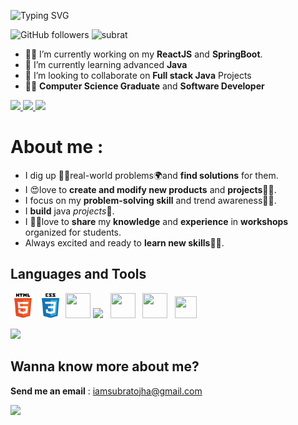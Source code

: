 <link href="style.css" rel="stylesheet"></link>

![Typing SVG](https://readme-typing-svg.demolab.com?font=poppins&pause=1000&color=1976D2&center=true&vCenter=true&lines=%3CHello+World%2C+Nitya+here!%2F%3E)

<!-- Followers -->
![GitHub followers](https://img.shields.io/github/followers/Subrat?style=flat&label=FOLLOWERS) <img src="https://komarev.com/ghpvc/?username=subrat&label=PROFILE VIEWS  &color=red&style=flat" alt="subrat"/>

<!--
**subrat** is a ✨ _special_ ✨ repository because its `README.md` (this file) appears on your GitHub profile.


Here are some ideas to get you started:
-->

- 👨‍💻 I’m currently working on my **ReactJS** and **SpringBoot**.
- 🤯 I’m currently learning advanced **Java**
- 🤩 I’m looking to collaborate on **Full stack Java** Projects
- 👨‍🏭 **Computer Science Graduate** and **Software Developer** 


<a href="https://www.linkedin.com/in/">
  <img src="https://img.shields.io/badge/LinkedIn-0077B5?style=for-the-badge&logo=linkedin&logoColor=white"/> 
 </a> 
<a href="mailto:iamsubratojha@gmail.com">
  <img src="https://img.shields.io/badge/Gmail-D14836?style=for-the-badge&logo=gmail&logoColor=white"/>
</a>


<a href="https://www.instagram.com/heyy.subrat/">
  <img src="https://img.shields.io/badge/Instagram-E4405F?style=for-the-badge&logo=instagram&logoColor=white"/>
</a>





# **About me** :

- I dig up 🕵️‍♀️real-world problems🌍and **find solutions** for them.
- I 😍love to **create and modify new products** and **projects**👨‍💻.
- I focus on my **problem-solving skill** and trend awareness🕵️‍♀️.
- I **build** java *projects*🤺.
- I 👨‍🏫love to **share** my **knowledge** and **experience** in **workshops** organized for students.
- Always excited and ready to **learn new skills👨‍🎓**.

<!-- Heruko Application Error - Contribution Graph
[![Jiganesh's github activity graph](https://activity-graph.herokuapp.com/graph?username=jiganesh&theme=xcode&bg_color=0D1117&color=5BCDEC&line=5BCDEC&point=FFFFFF&hide_border=true)](https://github.com/Jiganesh)
 -->



## **Languages and Tools**<!-- https://github.com/Ileriayo/markdown-badges -->
<p>

<img src="https://raw.githubusercontent.com/devicons/devicon/master/icons/html5/html5-original-wordmark.svg" width="40px" height="40px">

<img src="https://raw.githubusercontent.com/devicons/devicon/master/icons/css3/css3-original-wordmark.svg" width="40px" height="40px">

<img src ="https://cdn.jsdelivr.net/gh/devicons/devicon/icons/java/java-original-wordmark.svg" width="40px" height="40px" >
<img src="https://cdn.jsdelivr.net/gh/devicons/devicon/icons/javascript/javascript-original.svg" width=40px heigth=50px > &nbsp 

<img src ="https://cdn.jsdelivr.net/gh/devicons/devicon/icons/git/git-plain.svg" width="40px" height="40px"> 
&nbsp

<img src="https://cdn.jsdelivr.net/gh/devicons/devicon/icons/github/github-original-wordmark.svg" width="40px" height="40px"> 
&nbsp

<img src ="https://cdn.jsdelivr.net/gh/devicons/devicon/icons/vscode/vscode-original-wordmark.svg" width="35px" height="35px">
</p>


<a href="https://github.com/Jiganesh" title="Redirects to github page">
<img width="53%" src="https://leetcard.jacoblin.cool/subrat_ojha" /></a>



## **Wanna know more about me?** 
**Send me an email** : iamsubratojha@gmail.com

<a href="https://subrat.sayout.net/">
	<img src= "https://img.shields.io/badge/Send Anonymous Messages-664E6B?style=for-the-badge&logo=googlemessages&logoColor=white">
</a>






</p>


<!--Future Improvements




-->
